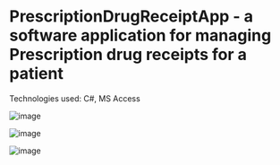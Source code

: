 # PrescriptionDrugReceiptApp - a software application for managing Prescription drug receipts for a patient
Technologies used: C#, MS Access

![image](https://github.com/ana-zaharia/PrescriptionDrugReceiptApp/assets/77859164/fe65af48-a91f-4ecd-987e-2c69551786f1)

![image](https://github.com/ana-zaharia/PrescriptionDrugReceiptApp/assets/77859164/8fb3d642-41b9-41bf-8c4b-119e748da088)

![image](https://github.com/ana-zaharia/PrescriptionDrugReceiptApp/assets/77859164/49f9fc5c-a00d-4248-9c88-a4b713ee7cfe)

